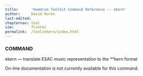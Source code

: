 ```yaml
---
title:		'Humdrum Toolkit Command Reference -- ekern'
author:		David Huron
last-edited:
chapternav:	tool
vim:		ft=html
permalink:	/tool/ekern/index.html
---
```


### COMMAND

<span class="tool">ekern</span> &mdash; translate ESAC music representation to the \*\*kern format

On-line documentation is not currently available for this command.



